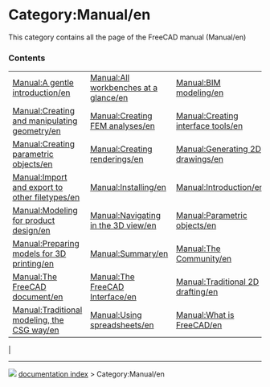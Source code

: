 # Category:Manual/en
This category contains all the page of the FreeCAD manual (Manual/en)

### Contents

|     |     |     |
| --- | --- | --- |
| [Manual:A gentle introduction/en](Manual_A_gentle_introduction/en.md) | [Manual:All workbenches at a glance/en](Manual_All_workbenches_at_a_glance/en.md) | [Manual:BIM modeling/en](Manual_BIM_modeling/en.md) |
| [Manual:Creating and manipulating geometry/en](Manual_Creating_and_manipulating_geometry/en.md) | [Manual:Creating FEM analyses/en](Manual_Creating_FEM_analyses/en.md) | [Manual:Creating interface tools/en](Manual_Creating_interface_tools/en.md) |
| [Manual:Creating parametric objects/en](Manual_Creating_parametric_objects/en.md) | [Manual:Creating renderings/en](Manual_Creating_renderings/en.md) | [Manual:Generating 2D drawings/en](Manual_Generating_2D_drawings/en.md) |
| [Manual:Import and export to other filetypes/en](Manual_Import_and_export_to_other_filetypes/en.md) | [Manual:Installing/en](Manual_Installing/en.md) | [Manual:Introduction/en](Manual_Introduction/en.md) |
| [Manual:Modeling for product design/en](Manual_Modeling_for_product_design/en.md) | [Manual:Navigating in the 3D view/en](Manual_Navigating_in_the_3D_view/en.md) | [Manual:Parametric objects/en](Manual_Parametric_objects/en.md) |
| [Manual:Preparing models for 3D printing/en](Manual_Preparing_models_for_3D_printing/en.md) | [Manual:Summary/en](Manual_Summary/en.md) | [Manual:The Community/en](Manual_The_Community/en.md) |
| [Manual:The FreeCAD document/en](Manual_The_FreeCAD_document/en.md) | [Manual:The FreeCAD Interface/en](Manual_The_FreeCAD_Interface/en.md) | [Manual:Traditional 2D drafting/en](Manual_Traditional_2D_drafting/en.md) |
| [Manual:Traditional modeling, the CSG way/en](Manual_Traditional_modeling,_the_CSG_way/en.md) | [Manual:Using spreadsheets/en](Manual_Using_spreadsheets/en.md) | [Manual:What is FreeCAD/en](Manual_What_is_FreeCAD/en.md) |
|



---
![](images/Button_right.svg) [documentation index](../README.md) > Category:Manual/en
